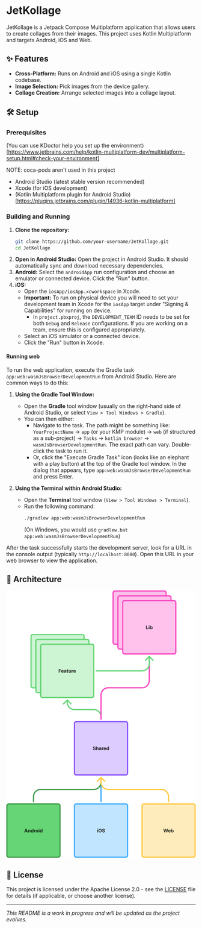 # JetKollage

JetKollage is a Jetpack Compose Multiplatform application that allows users to create collages from their images. 
This project uses Kotlin Multiplatform and targets Android, iOS and Web.

## ✨ Features

*   **Cross-Platform:** Runs on Android and iOS using a single Kotlin codebase.
*   **Image Selection:** Pick images from the device gallery.
*   **Collage Creation:** Arrange selected images into a collage layout.

## 🛠️ Setup

### Prerequisites

(You can use KDoctor help you set up the environment)[https://www.jetbrains.com/help/kotlin-multiplatform-dev/multiplatform-setup.html#check-your-environment]

NOTE: coca-pods aren't used in this project

*   Android Studio (latest stable version recommended)
*   Xcode (for iOS development)
*   (Kotlin Multiplatform plugin for Android Studio)[https://plugins.jetbrains.com/plugin/14936-kotlin-multiplatform]

### Building and Running

1.  **Clone the repository:**
    ```bash
    git clone https://github.com/your-username/JetKollage.git
    cd JetKollage
    ```
2.  **Open in Android Studio:**
    Open the project in Android Studio. It should automatically sync and download necessary dependencies.
3.  **Android:**
    Select the `androidApp` run configuration and choose an emulator or connected device. Click the "Run" button.
4.  **iOS:**
    *   Open the `iosApp/iosApp.xcworkspace` in Xcode.
    *   **Important:** To run on physical device you will need to set your development team in Xcode for the `iosApp` target under "Signing & Capabilities" for running on device.
        *   In `project.pbxproj`, the `DEVELOPMENT_TEAM` ID needs to be set for both `Debug` and `Release` configurations. If you are working on a team, ensure this is configured appropriately.
    *   Select an iOS simulator or a connected device.
    *   Click the "Run" button in Xcode.

#### Running web

To run the web application, execute the Gradle task `app:web:wasmJsBrowserDevelopmentRun` from Android Studio. Here are common ways to do this:

1.  **Using the Gradle Tool Window:**
    *   Open the **Gradle** tool window (usually on the right-hand side of Android Studio, or select `View > Tool Windows > Gradle`).
    *   You can then either:
        *   Navigate to the task. The path might be something like: `YourProjectName` -> `app` (or your KMP module) -> `web` (if structured as a sub-project) -> `Tasks` -> `kotlin browser` -> `wasmJsBrowserDevelopmentRun`. The exact path can vary. Double-click the task to run it.
        *   Or, click the "Execute Gradle Task" icon (looks like an elephant with a play button) at the top of the Gradle tool window. In the dialog that appears, type `app:web:wasmJsBrowserDevelopmentRun` and press Enter.

2.  **Using the Terminal within Android Studio:**
    *   Open the **Terminal** tool window (`View > Tool Windows > Terminal`).
    *   Run the following command:
        ```bash
        ./gradlew app:web:wasmJsBrowserDevelopmentRun
        ```
        (On Windows, you would use `gradlew.bat app:web:wasmJsBrowserDevelopmentRun`)

After the task successfully starts the development server, look for a URL in the console output (typically `http://localhost:8080`). Open this URL in your web browser to view the application.

## 📱 Architecture

![simplified_overview.png](img/simplified_overview.png)

## 📄 License

This project is licensed under the Apache License 2.0 - see the [LICENSE](LICENSE) file for details (if applicable, or choose another license).

---

*This README is a work in progress and will be updated as the project evolves.*